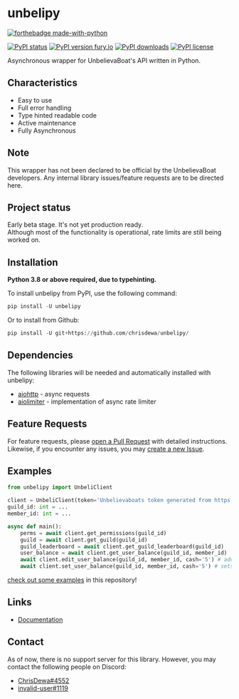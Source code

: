 # unbelipy

[![forthebadge made-with-python](http://ForTheBadge.com/images/badges/made-with-python.svg)](https://www.python.org/)

[![PyPI status](https://img.shields.io/pypi/status/unbelipy.svg)](https://pypi.python.org/pypi/unbelipy/)
[![PyPI version fury.io](https://badge.fury.io/py/unbelipy.svg)](https://pypi.python.org/pypi/unbelipy/)
[![PyPI downloads](https://img.shields.io/pypi/dm/unbelipy.svg)](https://pypi.python.org/pypi/unbelipy/)
[![PyPI license](https://img.shields.io/pypi/l/unbelipy.svg)](https://pypi.python.org/pypi/unbelipy/)

Asynchronous wrapper for UnbelievaBoat's API written in Python.

## Characteristics

- Easy to use
- Full error handling
- Type hinted readable code
- Active maintenance
- Fully Asynchronous

## Note

This wrapper has not been declared to be official by the UnbelievaBoat developers. Any internal library issues/feature requests are to be directed here.

## Project status

Early beta stage. It's not yet production ready.  
Although most of the functionality is operational, rate limits are still being worked on.  

## Installation

**Python 3.8 or above required, due to typehinting.**

To install unbelipy from PyPI, use the following command:  

```python
pip install -U unbelipy
```

Or to install from Github:  

```python
pip install -U git+https://github.com/chrisdewa/unbelipy/
```

## Dependencies

The following libraries will be needed and automatically installed with unbelipy:  

- [aiohttp](https://github.com/aio-libs/aiohttp/) - async requests
- [aiolimiter](https://github.com/mjpieters/aiolimiter/) - implementation of async rate limiter

## Feature Requests

For feature requests, please [open a Pull Request](https://github.com/chrisdewa/unbelipy/pulls) with detailed instructions.  
Likewise, if you encounter any issues, you may [create a new Issue](https://github.com/chrisdewa/unbelipy/issues).

## Examples

```python
from unbelipy import UnbeliClient

client = UnbeliClient(token='Unbelievaboats token generated from https://unbelievaboat.com/applications/')
guild_id: int = ...
member_id: int = ...

async def main():
    perms = await client.get_permissions(guild_id)
    guild = await client.get_guild(guild_id)
    guild_leaderboard = await client.get_guild_leaderboard(guild_id)
    user_balance = await client.get_user_balance(guild_id, member_id)
    await client.edit_user_balance(guild_id, member_id, cash='5') # adds 5 to the user's cash
    await client.set_user_balance(guild_id, member_id, cash='5') # sets the user's cash to 5
```

[check out some examples](https://github.com/chrisdewa/unbelipy/tree/master/examples) in this repository!

## Links

- [Documentation](https://unbelipy.readthedocs.io/en/latest/)

## Contact

As of now, there is no support server for this library.
However, you may contact the following people on Discord:

- [ChrisDewa#4552](https://discord.com/users/365957462333063170)
- [invalid-user#1119](https://discord.com/users/714731543309844561)

<!-- # Known Issues:
- `'-Infinity'` is accepted by the API as a parameter for cash or bank (edit_balance and set_balance),
  but it does not appear to affect the balance. This is caused because the API receives -Infinity as null which is also 
  used when the value didn't change. At the moment there is no word this is going to be fixed.
  
------- maybe make a file in /docs for known issues -->